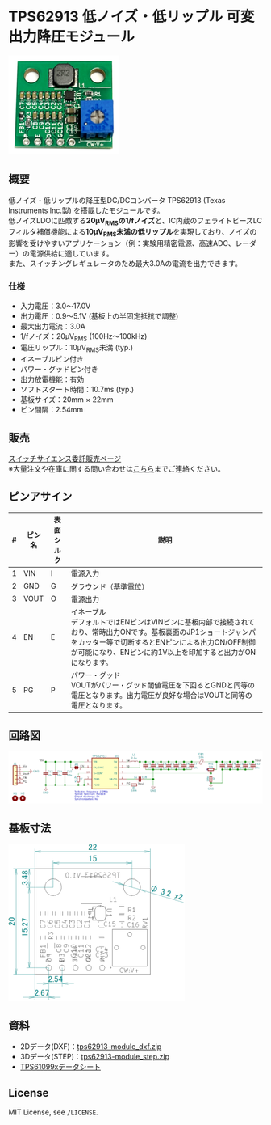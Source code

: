 # TPS62913 低ノイズ・低リップル 可変出力降圧モジュール

<img src="/img/ProductImage.jpg" width="220px">

## 概要

低ノイズ・低リップルの降圧型DC/DCコンバータ TPS62913 (Texas Instruments Inc.製) を搭載したモジュールです。  
低ノイズLDOに匹敵する**20µV<sub>RMS</sub>の1/fノイズ**と、IC内蔵のフェライトビーズLCフィルタ補償機能による**10µV<sub>RMS</sub>未満の低リップル**を実現しており、ノイズの影響を受けやすいアプリケーション（例：実験用精密電源、高速ADC、レーダー）の電源供給に適しています。  
また、スイッチングレギュレータのため最大3.0Aの電流を出力できます。  

### 仕様
- 入力電圧：3.0～17.0V
- 出力電圧：0.9～5.1V (基板上の半固定抵抗で調整)
- 最大出力電流：3.0A
- 1/fノイズ：20µV<sub>RMS</sub> (100Hz～100kHz)
- 電圧リップル：10µV<sub>RMS</sub>未満 (typ.)
- イネーブルピン付き
- パワー・グッドピン付き
- 出力放電機能：有効
- ソフトスタート時間：10.7ms (typ.)
- 基板サイズ：20mm × 22mm
- ピン間隔：2.54mm
<!--
- スイッチング周波数：2.2MHz (typ.)
- スペクトラム拡散変調：有効
-->

## 販売  
[スイッチサイエンス委託販売ページ](https://www.switch-science.com/catalog/7619/)  
※大量注文や在庫に関する問い合わせは[こちら](mailto:info.y2kb@gmail.com)までご連絡ください。  

## ピンアサイン
<table>
    <thead>
        <tr>
            <th>#</th>
            <th>ピン名</th>
            <th>表面シルク</th>
            <th>説明</th>
        </tr>
    </thead>
    <tbody>
        <tr>
            <td>1</td>
            <td>VIN</td>
            <td>I</td>
            <td>電源入力</td>
        </tr>
        <tr>
            <td>2</td>
            <td>GND</td>
            <td>G</td>
            <td>グラウンド（基準電位）</td>
        </tr>
        <tr>
            <td>3</td>
            <td>VOUT</td>
            <td>O</td>
            <td>電源出力</td>
        </tr>
        <tr>
            <td>4</td>
            <td>EN</td>
            <td>E</td>
            <td>イネーブル<br>デフォルトではENピンはVINピンに基板内部で接続されており、常時出力ONです。基板裏面のJP1ショートジャンパをカッター等で切断するとENピンによる出力ON/OFF制御が可能になり、ENピンに約1V以上を印加すると出力がONになります。</td>
        </tr>
        <tr>
            <td>5</td>
            <td>PG</td>
            <td>P</td>
            <td>パワー・グッド<br>VOUTがパワー・グッド閾値電圧を下回るとGNDと同等の電圧となります。出力電圧が良好な場合はVOUTと同等の電圧となります。</td>
        </tr>
    </tbody>
</table>

## 回路図  
<img src="/img/schematic.png" width="800px">  

<!--<a href="/hardware/tps62913-module.pdf">回路図(PDF)</a>  -->

## 基板寸法
<img src="/img/dimension.png" width="350px">

## 資料
- 2Dデータ(DXF)：<a href="https://github.com/y2kblog/tps62913-module/raw/master/hardware/dxf/tps62913-module_dxf.zip" download="">tps62913-module_dxf.zip</a>  
- 3Dデータ(STEP)：<a href="https://github.com/y2kblog/tps62913-module/raw/master/hardware/step/tps62913-module_step.zip" download="">tps62913-module_step.zip</a>  
- [TPS61099xデータシート](https://www.tij.co.jp/lit/gpn/tps62913)

## License
MIT License, see `/LICENSE`.
